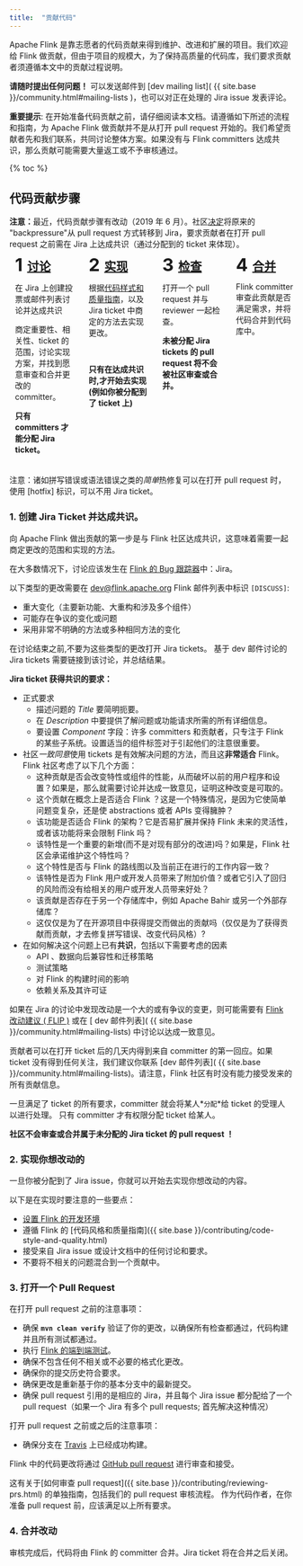 ```yaml
---
title:  "贡献代码"
---
```


Apache Flink 是靠志愿者的代码贡献来得到维护、改进和扩展的项目。我们欢迎给 Flink 做贡献，但由于项目的规模大，为了保持高质量的代码库，我们要求贡献者须遵循本文中的贡献过程说明。

**请随时提出任何问题！** 可以发送邮件到 [dev mailing list]( {{ site.base }}/community.html#mailing-lists )，也可以对正在处理的 Jira issue 发表评论。

**重要提示**: 在开始准备代码贡献之前，请仔细阅读本文档。请遵循如下所述的流程和指南，为 Apache Flink 做贡献并不是从打开 pull request 开始的。我们希望贡献者先和我们联系，共同讨论整体方案。如果没有与 Flink committers 达成共识，那么贡献可能需要大量返工或不予审核通过。



{% toc %}

## 代码贡献步骤

<style>
.contribute-grid {
  margin-bottom: 10px;
  display: flex;
  flex-direction: column;
  margin-left: -2px;
  margin-right: -2px;
}

.contribute-grid .column {
  margin-top: 4px;
  padding: 0 2px;
}

@media only screen and (min-width: 480px) {
  .contribute-grid {
    flex-direction: row;
    flex-wrap: wrap;
  }

  .contribute-grid .column {
    flex: 0 0 50%;
  }

  .contribute-grid .column {
    margin-top: 4px;
  }
}

@media only screen and (min-width: 960px) {
  .contribute-grid {
    flex-wrap: nowrap;
  }

  .contribute-grid .column {
    flex: 0 0 25%;
  }

}

.contribute-grid .panel {
  height: 100%;
  margin: 0;
}

.contribute-grid .panel-body {
  padding: 10px;
}

.contribute-grid h2 {
  margin: 0 0 10px 0;
  padding: 0;
  display: flex;
  align-items: flex-start;
}

.contribute-grid .number {
  margin-right: 0.25em;
  font-size: 1.5em;
  line-height: 0.9;
}
</style>


<div class="alert alert-warning" role="alert">
    <b>注意：</b>最近，代码贡献步骤有改动（2019 年 6 月）。社区<a href="https://lists.apache.org/thread.html/1e2b85d0095331606ad0411ca028f061382af08138776146589914f8@%3Cdev.flink.apache.org%3E">决定</a>将原来的 "backpressure"从 pull request 方式转移到 Jira，要求贡献者在打开 pull request 之前需在 Jira 上达成共识（通过分配到的 ticket 来体现）。
</div>


<div class="contribute-grid">
  <div class="column">
    <div class="panel panel-default">
      <div class="panel-body">
        <h2><span class="number">1</span><a href="#consensus">讨论</a></h2>
        <p>在 Jira 上创建投票或邮件列表讨论并达成共识</p>
        <p>商定重要性、相关性、ticket 的范围，讨论实现方案，并找到愿意审查和合并更改的 committer。</p>
        <p><b>只有 committers 才能分配 Jira ticket。</b></p>
      </div>
    </div>
  </div>
  <div class="column">
    <div class="panel panel-default">
      <div class="panel-body">
        <h2><span class="number">2</span><a href="#implement">实现</a></h2>
        <p>根据<a href="{{ site.base }}/contributing/code-style-and-quality.html">代码样式和质量指南</a>，以及 Jira ticket 中商定的方法去实现更改。</p> <br />
        <p><b>只有在达成共识时,才开始去实现(例如你被分配到了 ticket 上)</b></p>
      </div>
    </div>
  </div>
  <div class="column">
    <div class="panel panel-default">
      <div class="panel-body">
        <h2><span class="number">3</span><a href="#review">检查</a></h2>
        <p>打开一个 pull request 并与 reviewer 一起检查。</p>
        <p><b>未被分配 Jira tickets 的 pull request 将不会被社区审查或合并。</b></p>
      </div>
    </div>
  </div>
  <div class="column">
    <div class="panel panel-default">
      <div class="panel-body">
        <h2><span class="number">4</span><a href="#merge">合并</a></h2>
        <p> Flink committer 审查此贡献是否满足需求，并将代码合并到代码库中。</p>
      </div>
    </div>
  </div>
</div>

<div class="row">
  <div class="col-sm-12">
    <div class="panel panel-default">
      <div class="panel-body">
        注意：诸如拼写错误或语法错误之类的<i>简单</i>热修复可以在打开 pull request 时，使用 [hotfix] 标识，可以不用 Jira ticket。
      </div>
    </div>
  </div>
</div>



<a name="达成共识"></a>

### 1. 创建 Jira Ticket 并达成共识。


向 Apache Flink 做出贡献的第一步是与 Flink 社区达成共识，这意味着需要一起商定更改的范围和实现的方法。

在大多数情况下，讨论应该发生在 [ Flink 的 Bug 跟踪器](https://issues.apache.org/jira/projects/FLINK/summary)中：Jira。

以下类型的更改需要在 dev@flink.apache.org Flink 邮件列表中标识 `[DISCUSS]`:

 - 重大变化（主要新功能、大重构和涉及多个组件）
 - 可能存在争议的变化或问题
 - 采用非常不明确的方法或多种相同方法的变化

 在讨论结束之前,不要为这些类型的更改打开 Jira tickets。
 基于 dev 邮件讨论的 Jira tickets 需要链接到该讨论，并总结结果。



**Jira ticket 获得共识的要求：**

  - 正式要求
     - 描述问题的 *Title* 要简明扼要。
     - 在 *Description* 中要提供了解问题或功能请求所需的所有详细信息。
     - 要设置 *Component* 字段：许多 committers 和贡献者，只专注于 Flink 的某些子系统。设置适当的组件标签对于引起他们的注意很重要。
  - 社区*一致同意*使用 tickets 是有效解决问题的方法，而且这**非常适合** Flink。 
    Flink 社区考虑了以下几个方面：
     - 这种贡献是否会改变特性或组件的性能，从而破坏以前的用户程序和设置？如果是，那么就需要讨论并达成一致意见，证明这种改变是可取的。
     - 这个贡献在概念上是否适合 Flink ？这是一个特殊情况，是因为它使简单问题变复杂，还是使 abstractions 或者 APIs 变得臃肿？
     - 该功能是否适合 Flink 的架构？它是否易扩展并保持 Flink 未来的灵活性，或者该功能将来会限制 Flink 吗？
     - 该特性是一个重要的新增(而不是对现有部分的改进)吗？如果是，Flink 社区会承诺维护这个特性吗？
     - 这个特性是否与 Flink 的路线图以及当前正在进行的工作内容一致？
     - 该特性是否为 Flink 用户或开发人员带来了附加价值？或者它引入了回归的风险而没有给相关的用户或开发人员带来好处？
     - 该贡献是否存在于另一个存储库中，例如 Apache Bahir 或另一个外部存储库？
     - 这仅仅是为了在开源项目中获得提交而做出的贡献吗（仅仅是为了获得贡献而贡献，才去修复拼写错误、改变代码风格）?
  - 在如何解决这个问题上已有**共识**，包括以下需要考虑的因素
    - API 、数据向后兼容性和迁移策略
    - 测试策略
    - 对 Flink 的构建时间的影响
    - 依赖关系及其许可证

如果在 Jira 的讨论中发现改动是一个大的或有争议的变更，则可能需要有 [Flink 改动建议 ( FLIP )](https://cwiki.apache.org/confluence/display/FLINK/Flink+Improvement+Proposals) 或在 [ dev 邮件列表]( {{ site.base }}/community.html#mailing-lists) 中讨论以达成一致意见。

贡献者可以在打开 ticket 后的几天内得到来自 committer 的第一回应。如果 ticket 没有得到任何关注，我们建议你联系 [dev 邮件列表]( {{ site.base }}/community.html#mailing-lists)。请注意，Flink 社区有时没有能力接受发来的所有贡献信息。


一旦满足了 ticket 的所有要求，committer 就会将某人*`分配`*给 ticket 的受理人以进行处理。
只有 committer 才有权限分配 ticket 给某人。

**社区不会审查或合并属于未分配的 Jira ticket 的 pull request ！**


<a name="实现"></a>

### 2. 实现你想改动的

一旦你被分配到了 Jira issue，你就可以开始去实现你想改动的内容。

以下是在实现时要注意的一些要点：

- [设置 Flink 的开发环境](https://cwiki.apache.org/confluence/display/FLINK/Setting+up+a+Flink+development+environment)
- 遵循 Flink 的 [代码风格和质量指南]({{ site.base }}/contributing/code-style-and-quality.html)
- 接受来自 Jira issue 或设计文档中的任何讨论和要求。
- 不要将不相关的问题混合到一个贡献中。


<a name="审查"></a>

### 3. 打开一个 Pull Request

在打开 pull request 之前的注意事项：

 - 确保 **`mvn clean verify`** 验证了你的更改，以确保所有检查都通过，代码构建并且所有测试都通过。
 - 执行 [Flink 的端到端测试](https://github.com/apache/flink/tree/master/flink-end-to-end-tests#running-tests)。
 - 确保不包含任何不相关或不必要的格式化更改。
 - 确保你的提交历史符合要求。
 - 确保更改是重新基于你的基本分支中的最新提交。
 - 确保 pull request 引用的是相应的 Jira，并且每个 Jira issue 都分配给了一个 pull request（如果一个 Jira 有多个 pull requests; 首先解决这种情况）

 打开 pull request 之前或之后的注意事项：

 - 确保分支在  [Travis](https://travis-ci.org/) 上已经成功构建。

Flink 中的代码更改将通过 [GitHub pull request](https://help.github.com/en/articles/creating-a-pull-request) 进行审查和接受。

这有关于[如何审查 pull request]({{ site.base }}/contributing/reviewing-prs.html) 的单独指南，包括我们的 pull request 审核流程。 作为代码作者，在你准备 pull request 前，应该满足以上所有要求。







<a name="合并"></a>

### 4. 合并改动

审核完成后，代码将由 Flink 的 committer 合并。Jira ticket 将在合并之后关闭。

